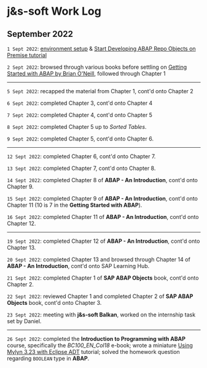 # j&s-soft Work Log

## September 2022
`1 Sept 2022`: [environment setup](https://tools.eu1.hana.ondemand.com/#abap) & [Start Developing ABAP Repo Objects on Premise tutorial](https://developers.sap.com/group.abap-dev-repository-objects.html)

`2 Sept 2022`: browsed through various books before settling on [Getting Started with ABAP by Brian O'Neill](https://www.amazon.com/ABAP-Introduction-Beginners-Guide-PRESS/dp/1493212427), followed through Chapter 1

---

`5 Sept 2022`: recapped the material from Chapter 1, cont'd onto Chapter 2

`6 Sept 2022`: completed Chapter 3, cont'd onto Chapter 4

`7 Sept 2022`: completed Chapter 4, cont'd onto Chapter 5

`8 Sept 2022`: completed Chapter 5 up to *Sorted Tables*.

`9 Sept 2022`: completed Chapter 5, cont'd onto Chapter 6.

---

`12 Sept 2022`: completed Chapter 6, cont'd onto Chapter 7.

`13 Sept 2022`: completed Chapter 7, cont'd onto Chapter 8.

`14 Sept 2022`: completed Chapter 8 of **ABAP - An Introduction**, cont'd onto Chapter 9.

`15 Sept 2022`: completed Chapter 9 of **ABAP - An Introduction**, cont'd onto Chapter 11 (10 is 7 in the **Getting Started with ABAP**).

`16 Sept 2022`: completed Chapter 11 of **ABAP - An Introduction**, cont'd onto Chapter 12.

---

`19 Sept 2022`: completed Chapter 12 of **ABAP - An Introduction**, cont'd onto Chapter 13.

`20 Sept 2022`: completed Chapter 13 and browsed through Chapter 14 of **ABAP - An Introduction**, cont'd onto SAP Learning Hub.

`21 Sept 2022`: completed Chapter 1 of **SAP ABAP Objects** book, cont'd onto Chapter 2.

`22 Sept 2022`: reviewed Chapter 1 and completed Chapter 2 of **SAP ABAP Objects** book, cont'd onto Chapter 3.

`23 Sept 2022`: meeting with **j&s-soft Balkan**, worked on the internship task set by Daniel.

---

`26 Sept 2022`: completed the **Introduction to Programming with ABAP** course, specifically the *BC100_EN_Col18* e-book; wrote a miniature [Using Mylyn 3.23 with Eclipse ADT](http://nikolapacekvetnic.rs/?p=1685) tutorial; solved the homework question regarding `BOOLEAN` type in **ABAP**.

